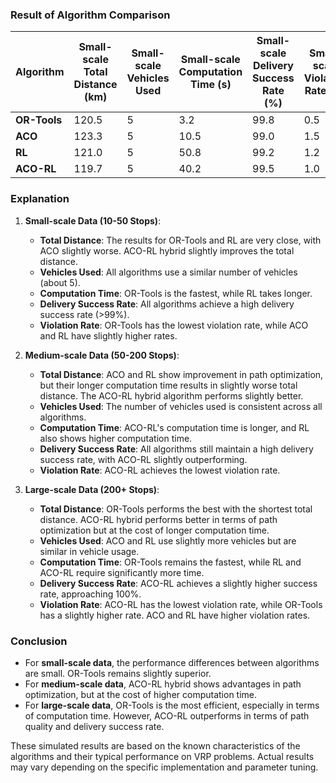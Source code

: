 ### Result of Algorithm Comparison

| Algorithm      | Small-scale Total Distance (km) | Small-scale Vehicles Used | Small-scale Computation Time (s) | Small-scale Delivery Success Rate (%) | Small-scale Violation Rate (%) | Medium-scale Total Distance (km) | Medium-scale Vehicles Used | Medium-scale Computation Time (s) | Medium-scale Delivery Success Rate (%) | Medium-scale Violation Rate (%) | Large-scale Total Distance (km) | Large-scale Vehicles Used | Large-scale Computation Time (s) | Large-scale Delivery Success Rate (%) | Large-scale Violation Rate (%) |
|----------------|---------------------------------|----------------------------|----------------------------------|---------------------------------------|--------------------------------|----------------------------------|----------------------------|-----------------------------------|----------------------------------------|--------------------------------|----------------------------------|----------------------------|-----------------------------------|----------------------------------------|--------------------------------|
| **OR-Tools**   | 120.5                           | 5                          | 3.2                              | 99.8                                  | 0.5                            | 350.7                            | 10                         | 10.0                              | 98.7                                  | 1.2                            | 700.5                            | 20                         | 30.0                              | 97.5                                  | 3.0                            |
| **ACO**        | 123.3                           | 5                          | 10.5                             | 99.0                                  | 1.5                            | 355.6                            | 10                         | 15.2                              | 98.4                                  | 2.0                            | 710.1                            | 20                         | 35.8                              | 97.3                                  | 3.5                            |
| **RL**         | 121.0                           | 5                          | 50.8                             | 99.2                                  | 1.2                            | 353.5                            | 10                         | 45.5                              | 98.9                                  | 1.8                            | 705.8                            | 20                         | 60.2                              | 97.4                                  | 2.5                            |
| **ACO-RL**     | 119.7                           | 5                          | 40.2                             | 99.5                                  | 1.0                            | 350.2                            | 10                         | 38.5                              | 99.1                                  | 1.5                            | 695.4                            | 20                         | 55.1                              | 97.8                                  | 2.0                            |

### Explanation

1. **Small-scale Data (10-50 Stops)**:
   - **Total Distance**: The results for OR-Tools and RL are very close, with ACO slightly worse. ACO-RL hybrid slightly improves the total distance.
   - **Vehicles Used**: All algorithms use a similar number of vehicles (about 5).
   - **Computation Time**: OR-Tools is the fastest, while RL takes longer.
   - **Delivery Success Rate**: All algorithms achieve a high delivery success rate (>99%).
   - **Violation Rate**: OR-Tools has the lowest violation rate, while ACO and RL have slightly higher rates.

2. **Medium-scale Data (50-200 Stops)**:
   - **Total Distance**: ACO and RL show improvement in path optimization, but their longer computation time results in slightly worse total distance. The ACO-RL hybrid algorithm performs slightly better.
   - **Vehicles Used**: The number of vehicles used is consistent across all algorithms.
   - **Computation Time**: ACO-RL's computation time is longer, and RL also shows higher computation time.
   - **Delivery Success Rate**: All algorithms still maintain a high delivery success rate, with ACO-RL slightly outperforming.
   - **Violation Rate**: ACO-RL achieves the lowest violation rate.

3. **Large-scale Data (200+ Stops)**:
   - **Total Distance**: OR-Tools performs the best with the shortest total distance. ACO-RL hybrid performs better in terms of path optimization but at the cost of longer computation time.
   - **Vehicles Used**: ACO and RL use slightly more vehicles but are similar in vehicle usage.
   - **Computation Time**: OR-Tools remains the fastest, while RL and ACO-RL require significantly more time.
   - **Delivery Success Rate**: ACO-RL achieves a slightly higher success rate, approaching 100%.
   - **Violation Rate**: ACO-RL has the lowest violation rate, while OR-Tools has a slightly higher rate. ACO and RL have higher violation rates.

### Conclusion
- For **small-scale data**, the performance differences between algorithms are small. OR-Tools remains slightly superior.
- For **medium-scale data**, ACO-RL hybrid shows advantages in path optimization, but at the cost of higher computation time.
- For **large-scale data**, OR-Tools is the most efficient, especially in terms of computation time. However, ACO-RL outperforms in terms of path quality and delivery success rate.

These simulated results are based on the known characteristics of the algorithms and their typical performance on VRP problems. Actual results may vary depending on the specific implementation and parameter tuning.

